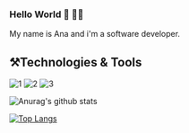 ### Hello World 👋 👩‍💻

My name is Ana and i'm a software developer. 

<h2>⚒️Technologies & Tools</h2>

![1](https://img.shields.io/static/v1?label=code&message=react&color=blueviolet&style=plastic&logo=REACT)
![2](https://img.shields.io/static/v1?label=code&message=node.js&color=brightgreen&style=plastic&logo=NODE.JS)
![3](https://img.shields.io/static/v1?label=code&message=docker&color=blue&style=plastic&logo=DOCKER")

![Anurag's github stats](https://github-readme-stats.vercel.app/api?username=anapaulalins&show_icons=true&theme=dracula)

[![Top Langs](https://github-readme-stats.vercel.app/api/top-langs/?username=anapaulalins&theme=dracula&exclude_repo=github-readme-stats,anuraghazra.github.io)](https://github.com/anapaulalins/github-readme-stats)



<!--
**anapaulalins/anapaulalins** is a ✨ _special_ ✨ repository because its `README.md` (this file) appears on your GitHub profile.

Here are some ideas to get you started:

- 🔭 I’m currently working on ...
- 🌱 I’m currently learning ...
- 👯 I’m looking to collaborate on ...
- 🤔 I’m looking for help with ...
- 💬 Ask me about ...
- 📫 How to reach me: ...
- 😄 Pronouns: ...
- ⚡ Fun fact: ...
-->
